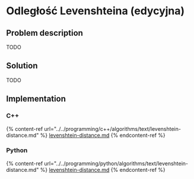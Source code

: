 # Odległość Levenshteina (edycyjna)

## Problem description

TODO

## Solution

TODO

## Implementation

### C++

{% content-ref url="../../programming/c++/algorithms/text/levenshtein-distance.md" %}
[levenshtein-distance.md](../../programming/c++/algorithms/text/levenshtein-distance.md)
{% endcontent-ref %}

### Python

{% content-ref url="../../programming/python/algorithms/text/levenshtein-distance.md" %}
[levenshtein-distance.md](../../programming/python/algorithms/text/levenshtein-distance.md)
{% endcontent-ref %}

